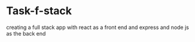 # Task-f-stack
creating a full stack app with react as a front end and express and node js as the back end
